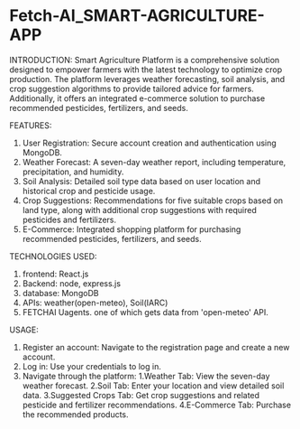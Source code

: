# Fetch-AI_SMART-AGRICULTURE-APP
INTRODUCTION:
Smart Agriculture Platform is a comprehensive solution designed to empower farmers with the latest technology to optimize crop production. The platform leverages weather forecasting, soil analysis, and crop suggestion algorithms to provide tailored advice for farmers. Additionally, it offers an integrated e-commerce solution to purchase recommended pesticides, fertilizers, and seeds.

FEATURES:
1) User Registration: Secure account creation and authentication using MongoDB.
2) Weather Forecast: A seven-day weather report, including temperature, precipitation, and humidity.
3) Soil Analysis: Detailed soil type data based on user location and historical crop and pesticide usage.
4) Crop Suggestions: Recommendations for five suitable crops based on land type, along with additional crop suggestions with required pesticides and fertilizers.
5) E-Commerce: Integrated shopping platform for purchasing recommended pesticides, fertilizers, and seeds.

TECHNOLOGIES USED:
1. frontend: React.js
2. Backend: node, express.js
3. database: MongoDB
4. APIs: weather(open-meteo), Soil(IARC)
5. FETCHAI Uagents. one of which gets data from 'open-meteo' API.

USAGE:
1. Register an account: Navigate to the registration page and create a new account.
2. Log in: Use your credentials to log in.
3. Navigate through the platform:
    1.Weather Tab: View the seven-day weather forecast.
    2.Soil Tab: Enter your location and view detailed soil data.
    3.Suggested Crops Tab: Get crop suggestions and related pesticide and fertilizer recommendations.
    4.E-Commerce Tab: Purchase the recommended products.
